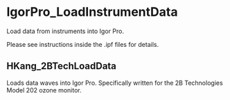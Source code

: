 # IgorPro_LoadInstrumentData
Load data from instruments into Igor Pro.

Please see instructions inside the .ipf files for details. 

## HKang_2BTechLoadData

Loads data waves into Igor Pro. Specifically written for the 2B Technologies Model 202 ozone monitor.
